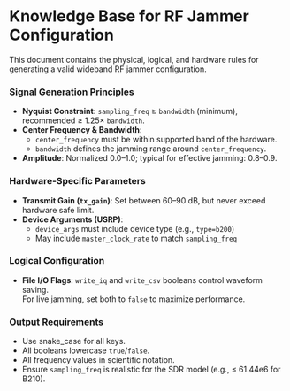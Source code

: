 # Knowledge Base for RF Jammer Configuration

This document contains the physical, logical, and hardware rules for generating a valid wideband RF jammer configuration.

### Signal Generation Principles

- **Nyquist Constraint**: `sampling_freq` ≥ `bandwidth` (minimum), recommended ≥ 1.25× `bandwidth`.
- **Center Frequency & Bandwidth**:
  - `center_frequency` must be within supported band of the hardware.
  - `bandwidth` defines the jamming range around `center_frequency`.
- **Amplitude**: Normalized 0.0–1.0; typical for effective jamming: 0.8–0.9.

### Hardware-Specific Parameters

- **Transmit Gain (`tx_gain`)**: Set between 60–90 dB, but never exceed hardware safe limit.
- **Device Arguments (USRP)**:
  - `device_args` must include device type (e.g., `type=b200`)
  - May include `master_clock_rate` to match `sampling_freq`

### Logical Configuration

- **File I/O Flags**: `write_iq` and `write_csv` booleans control waveform saving.  
  For live jamming, set both to `false` to maximize performance.

### Output Requirements

- Use snake_case for all keys.
- All booleans lowercase `true`/`false`.
- All frequency values in scientific notation.
- Ensure `sampling_freq` is realistic for the SDR model (e.g., ≤ 61.44e6 for B210).

